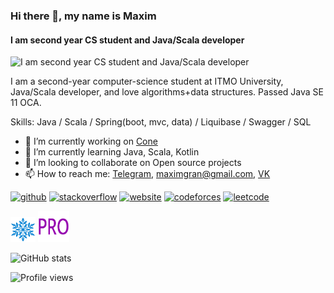 ### Hi there 👋, my name is Maxim
#### I am second year CS student and Java/Scala developer
![I am second year CS student and Java/Scala developer](https://cdn.pixabay.com/photo/2016/06/24/11/28/glasses-1477081_960_720.jpg)

I am a second-year computer-science student at ITMO University, Java/Scala developer, and love algorithms+data structures. Passed Java SE 11 OCA.

Skills: Java / Scala / Spring(boot, mvc, data) / Liquibase / Swagger / SQL

- 🔭 I’m currently working on [Cone](https://www.cone.ee/about_eng.html) 
- 🌱 I’m currently learning Java, Scala, Kotlin 
- 👯 I’m looking to collaborate on Open source projects 
- 📫 How to reach me: [Telegram](https://t.me/VeriuMaxon), maximgran@gmail.com, [VK](https://vk.com/makcoooh) 


[<img src='https://cdn.jsdelivr.net/npm/simple-icons@3.0.1/icons/github.svg' alt='github' height='40'>](https://github.com/maxim092001)  [<img src='https://cdn.jsdelivr.net/npm/simple-icons@3.0.1/icons/stackoverflow.svg' alt='stackoverflow' height='40'>](https://stackoverflow.com/users/13574018)  [<img src='https://cdn.jsdelivr.net/npm/simple-icons@3.0.1/icons/icloud.svg' alt='website' height='40'>](https://maxim092001.github.io/resume/)  [<img src='https://cdn.jsdelivr.net/npm/simple-icons@3.0.1/icons/codeforces.svg' alt='codeforces' height='40'>](https://codeforces.com/profile/MAKCOH)  [<img src='https://cdn.jsdelivr.net/npm/simple-icons@3.0.1/icons/leetcode.svg' alt='leetcode' height='40'>](https://leetcode.com/maximgran/)  

<a href='https://archiveprogram.github.com/'><img src='https://raw.githubusercontent.com/acervenky/animated-github-badges/master/assets/acbadge.gif' width='40' height='40'></a> <a href='https://github.com/pricing'><img src='https://raw.githubusercontent.com/acervenky/animated-github-badges/master/assets/pro.gif' width='50' height='50'></a>

![GitHub stats](https://github-readme-stats.vercel.app/api?username=maxim092001&show_icons=true)  

![Profile views](https://gpvc.arturio.dev/maxim092001)  
